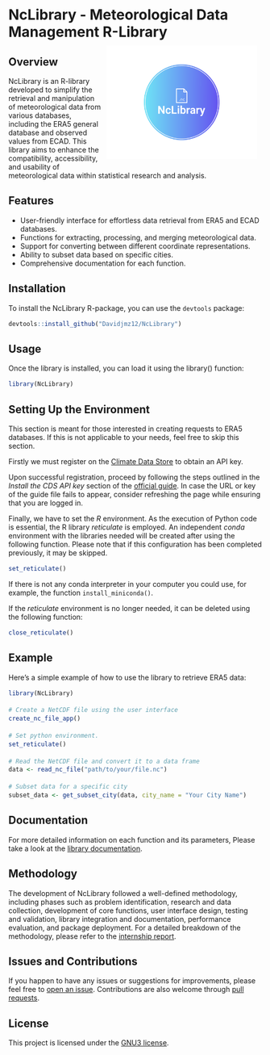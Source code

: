 <!-- README.md is generated from README.Rmd. Please edit that file -->

# NcLibrary - Meteorological Data Management R-Library <img src="man/figures/logo.png" align="right" style="padding: 10px"  width="300"/>

## Overview

NcLibrary is an R-library developed to simplify the retrieval and
manipulation of meteorological data from various databases, including
the ERA5 general database and observed values from ECAD. This library
aims to enhance the compatibility, accessibility, and usability of
meteorological data within statistical research and analysis.

## Features

- User-friendly interface for effortless data retrieval from ERA5 and
  ECAD databases.
- Functions for extracting, processing, and merging meteorological data.
- Support for converting between different coordinate representations.
- Ability to subset data based on specific cities.
- Comprehensive documentation for each function.

## Installation

To install the NcLibrary R-package, you can use the `devtools` package:

``` r
devtools::install_github("Davidjmz12/NcLibrary")
```

## Usage

Once the library is installed, you can load it using the library()
function:

``` r
library(NcLibrary)
```

## Setting Up the Environment

This section is meant for those interested in creating requests to ERA5
databases. If this is not applicable to your needs, feel free to skip
this section.

Firstly we must register on the [Climate Data
Store](https://cds.climate.copernicus.eu/#!/home) to obtain an API key.

Upon successful registration, proceed by following the steps outlined in
the *Install the CDS API key* section of the [official
guide](https://cds.climate.copernicus.eu/api-how-to). In case the URL or
key of the guide file fails to appear, consider refreshing the page
while ensuring that you are logged in.

Finally, we have to set the *R* environment. As the execution of Python
code is essential, the R library *reticulate* is employed. An
independent *conda* environment with the libraries needed will be
created after using the following function. Please note that if this
configuration has been completed previously, it may be skipped.

``` r
set_reticulate()
```

If there is not any conda interpreter in your computer you could use,
for example, the function `install_miniconda()`.

If the *reticulate* environment is no longer needed, it can be deleted
using the following function:

``` r
close_reticulate()
```

## Example

Here’s a simple example of how to use the library to retrieve ERA5 data:

``` r
library(NcLibrary)

# Create a NetCDF file using the user interface
create_nc_file_app()

# Set python environment.
set_reticulate()

# Read the NetCDF file and convert it to a data frame
data <- read_nc_file("path/to/your/file.nc")

# Subset data for a specific city
subset_data <- get_subset_city(data, city_name = "Your City Name")
```

## Documentation

For more detailed information on each function and its parameters,
Please take a look at the [library
documentation](https://davidjmz12.github.io/NcLibrary/).

## Methodology

The development of NcLibrary followed a well-defined methodology,
including phases such as problem identification, research and data
collection, development of core functions, user interface design,
testing and validation, library integration and documentation,
performance evaluation, and package deployment. For a detailed breakdown
of the methodology, please refer to the [internship
report](https://davidjmz12.github.io/NcLibrary/Article.pdf).

## Issues and Contributions

If you happen to have any issues or suggestions for improvements, please
feel free to [open an
issue](https://github.com/Davidjmz12/NcLibrary/issues). Contributions
are also welcome through [pull
requests](https://github.com/Davidjmz12/NcLibrary/pulls).

## License

This project is licensed under the [GNU3 license](LICENSE).
